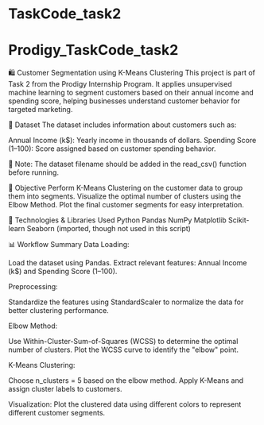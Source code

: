 # TaskCode_task2
# Prodigy_TaskCode_task2
🛍️ Customer Segmentation using K-Means Clustering
This project is part of Task 2 from the Prodigy Internship Program. It applies unsupervised machine learning to segment customers based on their annual income and spending score, helping businesses understand customer behavior for targeted marketing.

📁 Dataset
The dataset includes information about customers such as:

Annual Income (k$): Yearly income in thousands of dollars.
Spending Score (1–100): Score assigned based on customer spending behavior.

🔹 Note: The dataset filename should be added in the read_csv() function before running.

🎯 Objective
Perform K-Means Clustering on the customer data to group them into segments.
Visualize the optimal number of clusters using the Elbow Method.
Plot the final customer segments for easy interpretation.

🔧 Technologies & Libraries Used
Python
Pandas
NumPy
Matplotlib
Scikit-learn
Seaborn (imported, though not used in this script)

📊 Workflow Summary
Data Loading:

Load the dataset using Pandas.
Extract relevant features: Annual Income (k$) and Spending Score (1–100).

Preprocessing:

Standardize the features using StandardScaler to normalize the data for better clustering performance.

Elbow Method:

Use Within-Cluster-Sum-of-Squares (WCSS) to determine the optimal number of clusters.
Plot the WCSS curve to identify the "elbow" point.

K-Means Clustering:

Choose n_clusters = 5 based on the elbow method.
Apply K-Means and assign cluster labels to customers.

Visualization:
Plot the clustered data using different colors to represent different customer segments.


